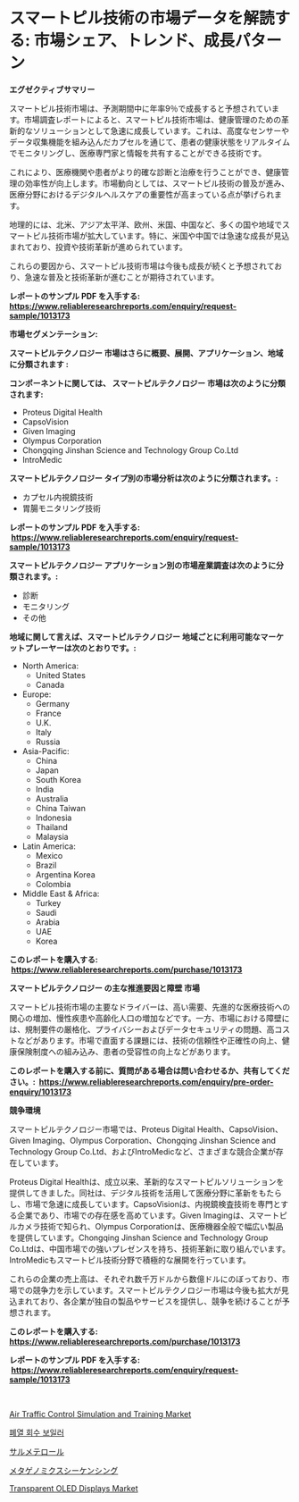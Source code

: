 <p><h1>スマートピル技術の市場データを解読する: 市場シェア、トレンド、成長パターン</h1></p><p><strong>エグゼクティブサマリー</strong></p>
<p><p>スマートピル技術市場は、予測期間中に年率9％で成長すると予想されています。市場調査レポートによると、スマートピル技術市場は、健康管理のための革新的なソリューションとして急速に成長しています。これは、高度なセンサーやデータ収集機能を組み込んだカプセルを通じて、患者の健康状態をリアルタイムでモニタリングし、医療専門家と情報を共有することができる技術です。</p><p>これにより、医療機関や患者がより的確な診断と治療を行うことができ、健康管理の効率性が向上します。市場動向としては、スマートピル技術の普及が進み、医療分野におけるデジタルヘルスケアの重要性が高まっている点が挙げられます。</p><p>地理的には、北米、アジア太平洋、欧州、米国、中国など、多くの国や地域でスマートピル技術市場が拡大しています。特に、米国や中国では急速な成長が見込まれており、投資や技術革新が進められています。</p><p>これらの要因から、スマートピル技術市場は今後も成長が続くと予想されており、急速な普及と技術革新が進むことが期待されています。</p></p>
<p><strong>レポートのサンプル PDF を入手する: <a href="https://www.reliableresearchreports.com/enquiry/request-sample/1013173">https://www.reliableresearchreports.com/enquiry/request-sample/1013173</a></strong></p>
<p><strong>市場セグメンテーション:</strong></p>
<p><strong> スマートピルテクノロジー 市場はさらに概要、展開、アプリケーション、地域に分類されます :</strong></p>
<p><strong>コンポーネントに関しては、 スマートピルテクノロジー 市場は次のように分類されます: &nbsp;</strong></p>
<p><ul><li>Proteus Digital Health</li><li>CapsoVision</li><li>Given Imaging</li><li>Olympus Corporation</li><li>Chongqing Jinshan Science and Technology Group Co.Ltd</li><li>IntroMedic</li></ul></p>
<p><strong> スマートピルテクノロジー タイプ別の市場分析は次のように分類されます。:</strong></p>
<p><ul><li>カプセル内視鏡技術</li><li>胃腸モニタリング技術</li></ul></p>
<p><strong>レポートのサンプル PDF を入手する: &nbsp;<a href="https://www.reliableresearchreports.com/enquiry/request-sample/1013173">https://www.reliableresearchreports.com/enquiry/request-sample/1013173</a></strong></p>
<p><strong> スマートピルテクノロジー アプリケーション別の市場産業調査は次のように分類されます。:</strong></p>
<p><ul><li>診断</li><li>モニタリング</li><li>その他</li></ul></p>
<p><strong>地域に関して言えば、スマートピルテクノロジー 地域ごとに利用可能なマーケットプレーヤーは次のとおりです。:</strong></p>
<p><ul>
    <li>
        North America:
        <ul>
            <li>United States</li>
            <li>Canada</li>
        </ul>
    </li>
    <li>
        Europe:
        <ul>
            <li>Germany</li>
            <li>France</li>
            <li>U.K.</li>
            <li>Italy</li>
            <li>Russia</li>
        </ul>
    </li>
    <li>
        Asia-Pacific:
        <ul>
            <li>China</li>
            <li>Japan</li>
            <li>South Korea</li>
            <li>India</li>
            <li>Australia</li>
            <li>China Taiwan</li>
            <li>Indonesia</li>
            <li>Thailand</li>
            <li>Malaysia</li>
        </ul>
    </li>
    <li>
        Latin America:
        <ul>
            <li>Mexico</li>
            <li>Brazil</li>
            <li>Argentina Korea</li>
            <li>Colombia</li>
        </ul>
    </li>
    <li>
        Middle East & Africa:
        <ul>
            <li>Turkey</li>
            <li>Saudi</li>
            <li>Arabia</li>
            <li>UAE</li>
            <li>Korea</li>
        </ul>
    </li>
    </ul></p>
<p><strong>このレポートを購入する: &nbsp;<a href="https://www.reliableresearchreports.com/purchase/1013173">https://www.reliableresearchreports.com/purchase/1013173</a></strong></p>
<p><strong>スマートピルテクノロジー の主な推進要因と障壁 市場</strong></p>
<p><p>スマートピル技術市場の主要なドライバーは、高い需要、先進的な医療技術への関心の増加、慢性疾患や高齢化人口の増加などです。一方、市場における障壁には、規制要件の厳格化、プライバシーおよびデータセキュリティの問題、高コストなどがあります。市場で直面する課題には、技術の信頼性や正確性の向上、健康保険制度への組み込み、患者の受容性の向上などがあります。</p></p>
<p><strong>このレポートを購入する前に、質問がある場合は問い合わせるか、共有してください。:&nbsp; <a href="https://www.reliableresearchreports.com/enquiry/pre-order-enquiry/1013173">https://www.reliableresearchreports.com/enquiry/pre-order-enquiry/1013173</a></strong></p>
<p><strong>競争環境</strong></p>
<p><p>スマートピルテクノロジー市場では、Proteus Digital Health、CapsoVision、Given Imaging、Olympus Corporation、Chongqing Jinshan Science and Technology Group Co.Ltd、およびIntroMedicなど、さまざまな競合企業が存在しています。</p><p>Proteus Digital Healthは、成立以来、革新的なスマートピルソリューションを提供してきました。同社は、デジタル技術を活用して医療分野に革新をもたらし、市場で急速に成長しています。CapsoVisionは、内視鏡検査技術を専門とする企業であり、市場での存在感を高めています。Given Imagingは、スマートピルカメラ技術で知られ、Olympus Corporationは、医療機器全般で幅広い製品を提供しています。Chongqing Jinshan Science and Technology Group Co.Ltdは、中国市場での強いプレゼンスを持ち、技術革新に取り組んでいます。IntroMedicもスマートピル技術分野で積極的な展開を行っています。</p><p>これらの企業の売上高は、それぞれ数千万ドルから数億ドルにのぼっており、市場での競争力を示しています。スマートピルテクノロジー市場は今後も拡大が見込まれており、各企業が独自の製品やサービスを提供し、競争を続けることが予想されます。</p></p>
<p><strong>このレポートを購入する: &nbsp; <a href="https://www.reliableresearchreports.com/purchase/1013173">https://www.reliableresearchreports.com/purchase/1013173</a></strong></p>
<p><strong>レポートのサンプル PDF を入手する: &nbsp;<a href="https://www.reliableresearchreports.com/enquiry/request-sample/1013173">https://www.reliableresearchreports.com/enquiry/request-sample/1013173</a></strong><strong></strong></p>
<p>&nbsp;</p>
<p><p><a href="https://issuu.com/reportprime-2/docs/air-traffic-control-simulation-and-training-market">Air Traffic Control Simulation and Training Market</a></p><p><a href="https://github.com/Skyleitney456456/Market-Research-Report-List-1/blob/main/563458910797.md">폐열 회수 보일러</a></p><p><a href="https://github.com/cnnriuez22368/Market-Research-Report-List-1/blob/main/706755311682.md">サルメテロール</a></p><p><a href="https://github.com/LeanneBruen2023/Market-Research-Report-List-1/blob/main/330033411683.md">メタゲノミクスシーケンシング</a></p><p><a href="https://github.com/bmorecock/Market-Research-Report-List-2/blob/main/transparent-oled-displays-market.md">Transparent OLED Displays Market</a></p></p>